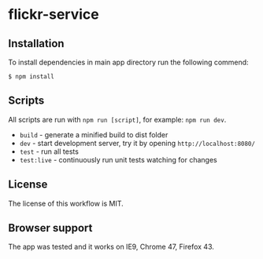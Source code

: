 # flickr-service

## Installation

To install dependencies in main app directory run the following commend:

```shell
$ npm install
```

## Scripts

All scripts are run with `npm run [script]`, for example: `npm run dev`.

* `build` - generate a minified build to dist folder
* `dev` - start development server, try it by opening `http://localhost:8080/`
* `test` - run all tests
* `test:live` - continuously run unit tests watching for changes

## License

The license of this workflow is MIT.

## Browser support

The app was tested and it works on IE9, Chrome 47, Firefox 43.
